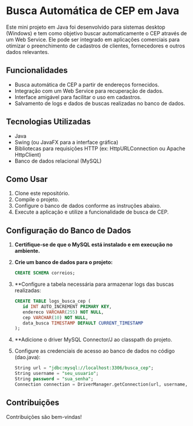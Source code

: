 # Busca Automática de CEP em Java

Este mini projeto em Java foi desenvolvido para sistemas desktop (Windows) e tem como objetivo buscar automaticamente o CEP através de um Web Service. Ele pode ser integrado em aplicações comerciais para otimizar o preenchimento de cadastros de clientes, fornecedores e outros dados relevantes.

## Funcionalidades
- Busca automática de CEP a partir de endereços fornecidos.
- Integração com um Web Service para recuperação de dados.
- Interface amigável para facilitar o uso em cadastros.
- Salvamento de logs e dados de buscas realizadas no banco de dados.

## Tecnologias Utilizadas
- Java
- Swing (ou JavaFX para a interface gráfica)
- Bibliotecas para requisições HTTP (ex: HttpURLConnection ou Apache HttpClient)
- Banco de dados relacional (MySQL)

## Como Usar
1. Clone este repositório.
2. Compile o projeto.
3. Configure o banco de dados conforme as instruções abaixo.
4. Execute a aplicação e utilize a funcionalidade de busca de CEP.

## Configuração do Banco de Dados
1. **Certifique-se de que o MySQL está instalado e em execução no ambiente.**

2. **Crie um banco de dados para o projeto:**

   ```sql
   CREATE SCHEMA correios;
3. **Configure a tabela necessária para armazenar logs das buscas realizadas:
  
   ```sql
   CREATE TABLE logs_busca_cep (
      id INT AUTO_INCREMENT PRIMARY KEY,
      endereco VARCHAR(255) NOT NULL,
      cep VARCHAR(10) NOT NULL,
      data_busca TIMESTAMP DEFAULT CURRENT_TIMESTAMP
   );

4. **Adicione o driver MySQL Connector/J ao classpath do projeto.
5. Configure as credenciais de acesso ao banco de dados no código (dao.java):

   ```sql
   String url = "jdbc:mysql://localhost:3306/busca_cep";
   String username = "seu_usuario";
   String password = "sua_senha";
   Connection connection = DriverManager.getConnection(url, username, password);

## Contribuições
Contribuições são bem-vindas!
